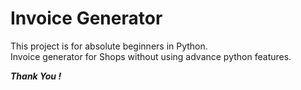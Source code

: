 # Invoice Generator
This project is for absolute beginners in Python.<br>
Invoice generator for Shops without using advance python features. <br>

***Thank You !***
